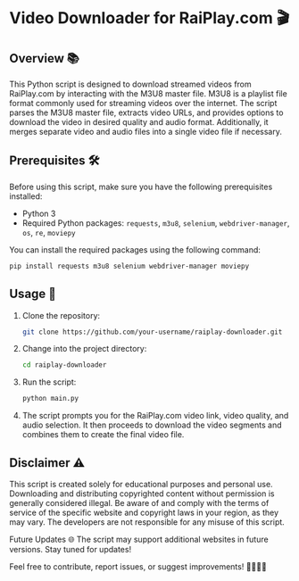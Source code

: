 # Video Downloader for RaiPlay.com 🎬

## Overview 📚

This Python script is designed to download streamed videos from RaiPlay.com by interacting with the M3U8 master file. M3U8 is a playlist file format commonly used for streaming videos over the internet. The script parses the M3U8 master file, extracts video URLs, and provides options to download the video in desired quality and audio format. Additionally, it merges separate video and audio files into a single video file if necessary.

## Prerequisites 🛠️

Before using this script, make sure you have the following prerequisites installed:

- Python 3
- Required Python packages: `requests`, `m3u8`, `selenium`, `webdriver-manager`, `os`, `re`, `moviepy`

You can install the required packages using the following command:

```bash
pip install requests m3u8 selenium webdriver-manager moviepy
```

## Usage 🚀

1. Clone the repository:

   ```bash
   git clone https://github.com/your-username/raiplay-downloader.git
   ```

2. Change into the project directory:

   ```bash
   cd raiplay-downloader
   ```

3. Run the script:

   ```bash
   python main.py 
   ```

4. The script prompts you for the RaiPlay.com video link, video quality, and audio selection. It then proceeds to download the video segments and combines them to create the final video file.

## Disclaimer ⚠️

This script is created solely for educational purposes and personal use. Downloading and distributing copyrighted content without permission is generally considered illegal. Be aware of and comply with the terms of service of the specific website and copyright laws in your region, as they may vary.
The developers are not responsible for any misuse of this script.

Future Updates 🌐
The script may support additional websites in future versions. Stay tuned for updates!

Feel free to contribute, report issues, or suggest improvements! 🚀👩‍💻🔧
